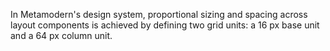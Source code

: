 In Metamodern's design system, proportional sizing and spacing across layout components is achieved by defining two grid units: a 16 px base unit and a 64 px column unit.
